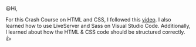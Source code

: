 :smiley:Hi,

For this Crash Course on HTML and CSS, I followed this [video](https://www.youtube.com/watch?v=D-h8L5hgW-w).
I also learned how to use LiveServer and Sass on Visual Studio Code. 
Additionally, I learned about how the HTML & CSS code should be structured correctly. :thumbsup:
